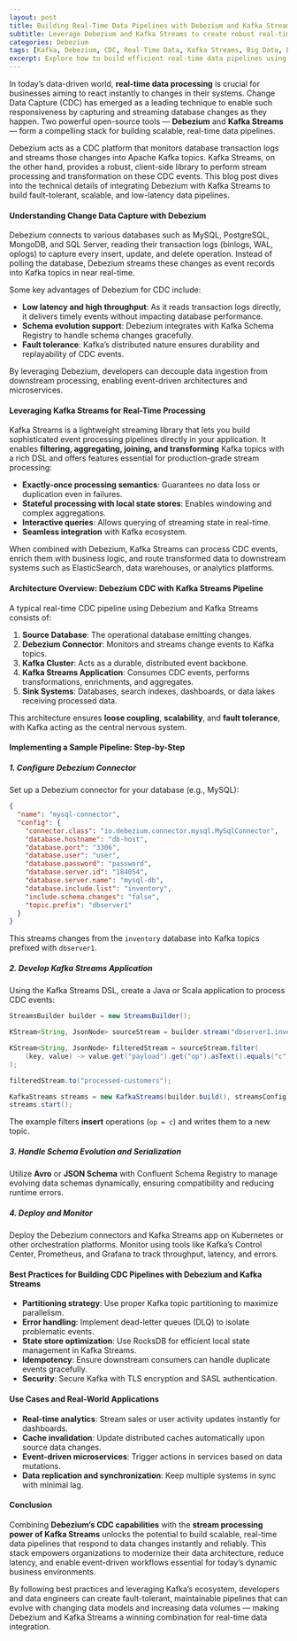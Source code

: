 ```yaml
---
layout: post
title: Building Real-Time Data Pipelines with Debezium and Kafka Streams for CDC
subtitle: Leverage Debezium and Kafka Streams to create robust real-time data pipelines using Change Data Capture
categories: Debezium
tags: [Kafka, Debezium, CDC, Real-Time Data, Kafka Streams, Big Data, Event Streaming, Data Pipelines]
excerpt: Explore how to build efficient real-time data pipelines using Debezium and Kafka Streams with Change Data Capture (CDC) techniques for scalable event-driven architectures.
---
```

In today’s data-driven world, **real-time data processing** is crucial for businesses aiming to react instantly to changes in their systems. Change Data Capture (CDC) has emerged as a leading technique to enable such responsiveness by capturing and streaming database changes as they happen. Two powerful open-source tools — **Debezium** and **Kafka Streams** — form a compelling stack for building scalable, real-time data pipelines.

Debezium acts as a CDC platform that monitors database transaction logs and streams those changes into Apache Kafka topics. Kafka Streams, on the other hand, provides a robust, client-side library to perform stream processing and transformation on these CDC events. This blog post dives into the technical details of integrating Debezium with Kafka Streams to build fault-tolerant, scalable, and low-latency data pipelines.

#### Understanding Change Data Capture with Debezium

Debezium connects to various databases such as MySQL, PostgreSQL, MongoDB, and SQL Server, reading their transaction logs (binlogs, WAL, oplogs) to capture every insert, update, and delete operation. Instead of polling the database, Debezium streams these changes as event records into Kafka topics in near real-time.

Some key advantages of Debezium for CDC include:

- **Low latency and high throughput**: As it reads transaction logs directly, it delivers timely events without impacting database performance.
- **Schema evolution support**: Debezium integrates with Kafka Schema Registry to handle schema changes gracefully.
- **Fault tolerance**: Kafka’s distributed nature ensures durability and replayability of CDC events.

By leveraging Debezium, developers can decouple data ingestion from downstream processing, enabling event-driven architectures and microservices.

#### Leveraging Kafka Streams for Real-Time Processing

Kafka Streams is a lightweight streaming library that lets you build sophisticated event processing pipelines directly in your application. It enables **filtering, aggregating, joining, and transforming** Kafka topics with a rich DSL and offers features essential for production-grade stream processing:

- **Exactly-once processing semantics**: Guarantees no data loss or duplication even in failures.
- **Stateful processing with local state stores**: Enables windowing and complex aggregations.
- **Interactive queries**: Allows querying of streaming state in real-time.
- **Seamless integration** with Kafka ecosystem.

When combined with Debezium, Kafka Streams can process CDC events, enrich them with business logic, and route transformed data to downstream systems such as ElasticSearch, data warehouses, or analytics platforms.

#### Architecture Overview: Debezium CDC with Kafka Streams Pipeline

A typical real-time CDC pipeline using Debezium and Kafka Streams consists of:

1. **Source Database**: The operational database emitting changes.
2. **Debezium Connector**: Monitors and streams change events to Kafka topics.
3. **Kafka Cluster**: Acts as a durable, distributed event backbone.
4. **Kafka Streams Application**: Consumes CDC events, performs transformations, enrichments, and aggregates.
5. **Sink Systems**: Databases, search indexes, dashboards, or data lakes receiving processed data.

This architecture ensures **loose coupling**, **scalability**, and **fault tolerance**, with Kafka acting as the central nervous system.

#### Implementing a Sample Pipeline: Step-by-Step

##### 1. Configure Debezium Connector

Set up a Debezium connector for your database (e.g., MySQL):

```json
{
  "name": "mysql-connector",
  "config": {
    "connector.class": "io.debezium.connector.mysql.MySqlConnector",
    "database.hostname": "db-host",
    "database.port": "3306",
    "database.user": "user",
    "database.password": "password",
    "database.server.id": "184054",
    "database.server.name": "mysql-db",
    "database.include.list": "inventory",
    "include.schema.changes": "false",
    "topic.prefix": "dbserver1"
  }
}
```

This streams changes from the `inventory` database into Kafka topics prefixed with `dbserver1`.

##### 2. Develop Kafka Streams Application

Using the Kafka Streams DSL, create a Java or Scala application to process CDC events:

```java
StreamsBuilder builder = new StreamsBuilder();

KStream<String, JsonNode> sourceStream = builder.stream("dbserver1.inventory.customers");

KStream<String, JsonNode> filteredStream = sourceStream.filter(
    (key, value) -> value.get("payload").get("op").asText().equals("c") // filter inserts
);

filteredStream.to("processed-customers");

KafkaStreams streams = new KafkaStreams(builder.build(), streamsConfig);
streams.start();
```

The example filters **insert** operations (`op = c`) and writes them to a new topic.

##### 3. Handle Schema Evolution and Serialization

Utilize **Avro** or **JSON Schema** with Confluent Schema Registry to manage evolving data schemas dynamically, ensuring compatibility and reducing runtime errors.

##### 4. Deploy and Monitor

Deploy the Debezium connectors and Kafka Streams app on Kubernetes or other orchestration platforms. Monitor using tools like Kafka’s Control Center, Prometheus, and Grafana to track throughput, latency, and errors.

#### Best Practices for Building CDC Pipelines with Debezium and Kafka Streams

- **Partitioning strategy**: Use proper Kafka topic partitioning to maximize parallelism.
- **Error handling**: Implement dead-letter queues (DLQ) to isolate problematic events.
- **State store optimization**: Use RocksDB for efficient local state management in Kafka Streams.
- **Idempotency**: Ensure downstream consumers can handle duplicate events gracefully.
- **Security**: Secure Kafka with TLS encryption and SASL authentication.

#### Use Cases and Real-World Applications

- **Real-time analytics**: Stream sales or user activity updates instantly for dashboards.
- **Cache invalidation**: Update distributed caches automatically upon source data changes.
- **Event-driven microservices**: Trigger actions in services based on data mutations.
- **Data replication and synchronization**: Keep multiple systems in sync with minimal lag.

#### Conclusion

Combining **Debezium’s CDC capabilities** with the **stream processing power of Kafka Streams** unlocks the potential to build scalable, real-time data pipelines that respond to data changes instantly and reliably. This stack empowers organizations to modernize their data architecture, reduce latency, and enable event-driven workflows essential for today’s dynamic business environments.

By following best practices and leveraging Kafka’s ecosystem, developers and data engineers can create fault-tolerant, maintainable pipelines that can evolve with changing data models and increasing data volumes — making Debezium and Kafka Streams a winning combination for real-time data integration.

